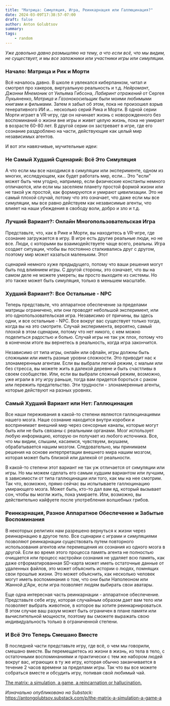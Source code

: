 ```yaml
---
title: "Матрица: Симуляция, Игра, Реинкарнация или Галлюцинация?"
date: 2024-03-09T17:38:57-07:00
draft: false
author: Anton Golubtsov
summary:
tags:
    - random
---
```


_Уже довольно давно размышляю на тему, а что если всё, что мы видим, не существует, и мы все заложники или участники игры или симуляции._

### Начало: Матрица и Рик и Морти

Всё началось давно. В школе я увлекался киберпанком, читал и смотрел про хакеров, виртуальную реальность и т.д. _Нейромант_, _Джонни Мнемоник_ от Уильяма Гибсона, _Лабиринт отражений_ от Сергея Лукьяненко, _Матрица_ и _Газонокосильщик_ были моими любимыми книгами и фильмами. Затем я забыл об этом, пока не произошел взрыв генеративного ИИ и… несколько серий Рика и Морти. В одной серии Морти играет в VR-игру, где он начинает жизнь с новорожденного без воспоминаний о жизни вне игры и живет целую жизнь, пока не умирает в возрасте 60-80 лет. В другой серии он застревает в игре, где его сознание раздроблено на части, действующие как целый мир независимых агентов.

И вот эти навязчивые, мучительные идеи:

### Не Самый Худший Сценарий: Всё Это Симуляция

А что если мы все находимся в симуляции или эксперименте, одном из многих, исследующем, как будет работать мир, если... Это "если" может быть чем угодно, например, если физические константы немного отличаются, или если мы заселяем планету простой формой жизни или не такой уж простой, как формируются и умирают цивилизации. Это не самый плохой случай, потому что это означает, что даже если мы все симуляции, мы все равно действуем как независимые агенты, что влияет на наши убеждения в свободу воли, добро и зло и т.д.

### Лучший Вариант?: Онлайн Многопользовательская Игра

Представьте, что, как в Рике и Морти, вы находитесь в VR-игре, где сознание загружается в игру. В игре есть другие реальные люди, но не все. Люди, с которыми вы взаимодействуете чаще всего, реальны. Игра создает ситуации, чтобы вы постоянно сталкивались друг с другом, поэтому мир может казаться маленьким. Этот

сценарий немного хуже предыдущего, потому что ваши решения могут быть под влиянием игры. С другой стороны, это означает, что вы на самом деле не можете умереть; вы просто выходите из системы. Но это также может быть симуляция, только в меньшем масштабе.

### Худший Вариант?: Все Остальные - NPC

Теперь представьте, что аппаратное обеспечение за пределами матрицы ограничено, или они проводят небольшой эксперимент, или это однопользовательская игра. Независимо от причины, вы здесь одни, и все остальные - NPC. Все вокруг вас существует только тогда, когда вы на это смотрите. Случай эксперимента, вероятно, самый плохой в этом сценарии, потому что нет никого, с кем можно поделиться радостью и болью. Случай игры не так уж плох, потому что в конечном итоге вы вернетесь в реальность, когда игра закончится.

Независимо от типа игры, онлайн или офлайн, игры должны быть сложными или иметь разные уровни сложности. Это приводит нас к злонамеренным агентам. Если вы выбрали легкий режим, с малым или без стресса, вы можете жить в далекой деревне и быть счастливы в своем сообществе. Или, если вы выбрали сложный режим, возможно, уже играли в эту игру раньше, тогда вам придется бороться с раком или пережить предательство. Эти трудности - злонамеренные агенты, которые действуют на разных уровнях.

### Самый Худший Вариант или Нет: Галлюцинация

Все наши переживания в какой-то степени являются галлюцинациями нашего мозга. Наше сознание находится внутри коробки и воспринимает внешний мир через сенсорные каналы, которые могут быть или не быть связаны с реальными органами. Мозг использует любую информацию, которую он получает из любого источника. Все, что мы видим, слышим, касаемся, чувствуем, вкушаем, обрабатывается нашим мозгом. Следовательно, мы принимаем решения на основе интерпретации внешнего мира нашим мозгом, которая может быть близкой или далекой от реальности.

В какой-то степени этот вариант не так уж отличается от симуляции или игры. Но мы можем сделать его самым худшим вариантом или лучшим, в зависимости от типа галлюцинации или того, как мы на нее смотрим. Так что, возможно, прямо сейчас вы испытываете галлюцинацию умирающего мозга. Может быть, кто-то дал вам яд, который вызывает сон, чтобы вы могли жить, пока умираете. Или, возможно, вы действительно кайфуете после употребления волшебных грибов.

### Реинкарнация, Разное Аппаратное Обеспечение и Забытые Воспоминания

В некоторых религиях нам разрешено вернуться к жизни через реинкарнацию в другое тело. Все сценарии с играми и симуляциями позволяют реинкарнации существовать путем повторного использования агентов или перемещения их сознания из одного мозга в другой. Если во время этого процесса память агента не полностью очищается или процесс настройки сознания не удаляет всю память, как даже отформатированная SD-карта может иметь остаточные данные от удаленных файлов, это может объяснить истории о людях, помнящих свои прошлые жизни. Это может объяснить, как несколько человек могут иметь воспоминания о том, что они были Наполеоном или Жанной д'Арк, если игра позволяет людям выбирать свои аватары.

Еще одна интересная часть реинкарнации - аппаратное обеспечение. Представьте себе игру, которая случайным образом дает вам тело или позволяет выбрать животное, в которое вы хотите реинкарнироваться. В этом случае ваш разум может быть ограничен в плане памяти или вычислительной мощности, поэтому вы сможете выражать свою индивидуальность только в ограниченной степени.

### И Всё Это Теперь Смешано Вместе

В последней части представьте игру, где всё, о чем мы говорили, смешано вместе. Вы перемещаетесь из жизни в жизнь, из тела в тело, с остаточными воспоминаниями и практически с тем же набором людей вокруг вас, играющих в ту же игру, которая обычно заканчивается в течение 2 часов времени за пределами игры. Так что вы все можете собраться вместе и обсудить игру, попивая свой любимый чай.

[The matrix: a simulation, a game, a reincarnation or hallucination.](https://antongolubtsov.substack.com/p/the-matrix-a-simulation-a-game-a)

_Изначально опубликовано на Substack:_ https://antongolubtsov.substack.com/p/the-matrix-a-simulation-a-game-a
